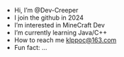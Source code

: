 - Hi, I’m @Dev-Creeper
- I join the github in 2024
- I’m interested in MineCraft Dev
- I’m currently learning Java/C++
- How to reach me klppoc@163.com
- Fun fact: ...

<!---
Dev-Creeper/Dev-Creeper is a ✨ special ✨ repository because its `README.md` (this file) appears on your GitHub profile.
You can click the Preview link to take a look at your changes.
--->

